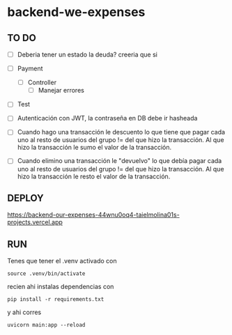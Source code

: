 # backend-we-expenses

## TO DO

- [ ] Deberia tener un estado la deuda? creeria que si

- [ ] Payment 
    - [ ] Controller
        - [ ] Manejar errores

- [ ] Test

- [ ] Autenticación con JWT, la contraseña en DB debe ir hasheada
- [ ] Cuando hago una transacción le descuento lo que tiene que pagar cada uno al resto de usuarios del grupo != del que hizo la transacción. Al que hizo la transacción le sumo el valor de la transacción.
- [ ] Cuando elimino una transacción le "devuelvo" lo que debía pagar cada uno al resto de usuarios del grupo != del que hizo la transacción. Al que hizo la transacción le resto el valor de la transacción.

## DEPLOY

https://backend-our-expenses-44wnu0oq4-taielmolina01s-projects.vercel.app

## RUN

Tenes que tener el .venv activado  con

`source .venv/bin/activate` 

recien ahi instalas dependencias con

`pip install -r requirements.txt`

y ahi corres

`uvicorn main:app --reload`

